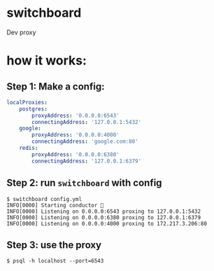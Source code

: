 # switchboard

Dev proxy

# how it works:

## Step 1: Make a config:

```yaml
localProxies:
    postgres:
        proxyAddress: '0.0.0.0:6543'
        connectingAddress: '127.0.0.1:5432'
    google:
        proxyAddress: '0.0.0.0:4000'
        connectingAddress: 'google.com:80'
    redis:
        proxyAddress: '0.0.0.0:6380'
        connectingAddress: '127.0.0.1:6379'
```

## Step 2: run `switchboard` with config

```shell
$ switchboard config.yml
INFO[0000] Starting conductor 🚊
INFO[0000] Listening on 0.0.0.0:6543 proxing to 127.0.0.1:5432
INFO[0000] Listening on 0.0.0.0:6380 proxing to 127.0.0.1:6379
INFO[0000] Listening on 0.0.0.0:4000 proxing to 172.217.3.206:80
```

## Step 3: use the proxy

```shell
$ psql -h localhost --port=6543
```

